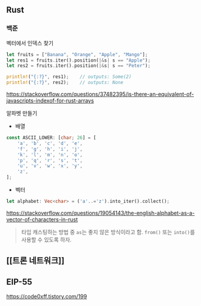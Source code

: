 ## Rust

### 백준

벡터에서 인덱스 찾기

```rust
let fruits = ["Banana", "Orange", "Apple", "Mango"];
let res1 = fruits.iter().position(|&s| s == "Apple");
let res2 = fruits.iter().position(|&s| s == "Peter");

println!("{:?}", res1);    // outputs: Some(2)
println!("{:?}", res2);    // outputs: None
```
https://stackoverflow.com/questions/37482395/is-there-an-equivalent-of-javascripts-indexof-for-rust-arrays

알파벳 만들기

- 배열
```rust
const ASCII_LOWER: [char; 26] = [
    'a', 'b', 'c', 'd', 'e', 
    'f', 'g', 'h', 'i', 'j', 
    'k', 'l', 'm', 'n', 'o',
    'p', 'q', 'r', 's', 't', 
    'u', 'v', 'w', 'x', 'y', 
    'z',
];
```

- 벡터
```rust
let alphabet: Vec<char> = ('a'..='z').into_iter().collect();
```

https://stackoverflow.com/questions/19054143/the-english-alphabet-as-a-vector-of-characters-in-rust

> 타입 캐스팅하는 방법 중 `as`는 좋지 않은 방식이라고 함. `from()` 또는 `into()`를 사용할 수 있도록 하자.


## [[트론 네트워크]]


## EIP-55

https://code0xff.tistory.com/199